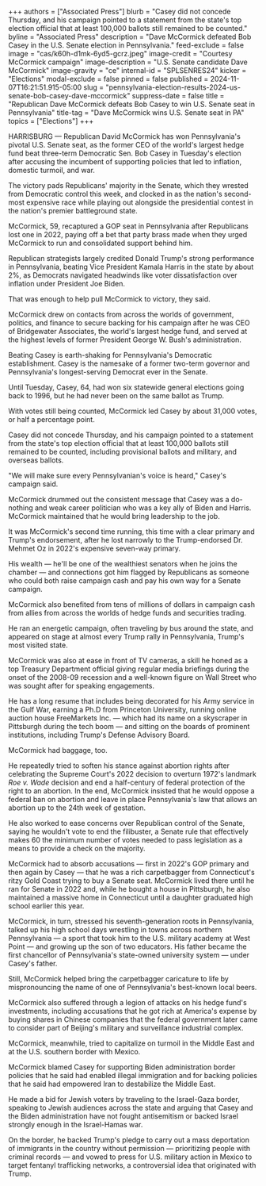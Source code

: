 +++
authors = ["Associated Press"]
blurb = "Casey did not concede Thursday, and his campaign pointed to a statement from the state's top election official that at least 100,000 ballots still remained to be counted."
byline = "Associated Press"
description = "Dave McCormick defeated Bob Casey in the U.S. Senate election in Pennsylvania."
feed-exclude = false
image = "cas/k60h-d1mk-6yd5-gcrz.jpeg"
image-credit = "Courtesy McCormick campaign"
image-description = "U.S. Senate candidate Dave McCormick"
image-gravity = "ce"
internal-id = "SPLSENRES24"
kicker = "Elections"
modal-exclude = false
pinned = false
published = 2024-11-07T16:21:51.915-05:00
slug = "pennsylvania-election-results-2024-us-senate-bob-casey-dave-mccormick"
suppress-date = false
title = "Republican Dave McCormick defeats Bob Casey to win U.S. Senate seat in Pennsylvania"
title-tag = "Dave McCormick wins U.S. Senate seat in PA"
topics = ["Elections"]
+++

HARRISBURG — Republican David McCormick has won Pennsylvania&#39;s pivotal U.S. Senate seat, as the former CEO of the world&#39;s largest hedge fund beat three-term Democratic Sen. Bob Casey in Tuesday&#39;s election after accusing the incumbent of supporting policies that led to inflation, domestic turmoil, and war.

The victory pads Republicans&#39; majority in the Senate, which they wrested from Democratic control this week, and clocked in as the nation&#39;s second-most expensive race while playing out alongside the presidential contest in the nation&#39;s premier battleground state.

McCormick, 59, recaptured a GOP seat in Pennsylvania after Republicans lost one in 2022, paying off a bet that party brass made when they urged McCormick to run and consolidated support behind him.

Republican strategists largely credited Donald Trump&#39;s strong performance in Pennsylvania, beating Vice President Kamala Harris in the state by about 2%, as Democrats navigated headwinds like voter dissatisfaction over inflation under President Joe Biden.

That was enough to help pull McCormick to victory, they said.

McCormick drew on contacts from across the worlds of government, politics, and finance to secure backing for his campaign after he was CEO of Bridgewater Associates, the world&#39;s largest hedge fund, and served at the highest levels of former President George W. Bush&#39;s administration.

Beating Casey is earth-shaking for Pennsylvania&#39;s Democratic establishment. Casey is the namesake of a former two-term governor and Pennsylvania&#39;s longest-serving Democrat ever in the Senate.

Until Tuesday, Casey, 64, had won six statewide general elections going back to 1996, but he had never been on the same ballot as Trump.

With votes still being counted, McCormick led Casey by about 31,000 votes, or half a percentage point.

Casey did not concede Thursday, and his campaign pointed to a statement from the state&#39;s top election official that at least 100,000 ballots still remained to be counted, including provisional ballots and military, and overseas ballots.

&#34;We will make sure every Pennsylvanian&#39;s voice is heard,&#34; Casey&#39;s campaign said.

McCormick drummed out the consistent message that Casey was a do-nothing and weak career politician who was a key ally of Biden and Harris. McCormick maintained that he would bring leadership to the job.

It was McCormick&#39;s second time running, this time with a clear primary and Trump&#39;s endorsement, after he lost narrowly to the Trump-endorsed Dr. Mehmet Oz in 2022&#39;s expensive seven-way primary.

His wealth — he&#39;ll be one of the wealthiest senators when he joins the chamber — and connections got him flagged by Republicans as someone who could both raise campaign cash and pay his own way for a Senate campaign.

McCormick also benefited from tens of millions of dollars in campaign cash from allies from across the worlds of hedge funds and securities trading.

He ran an energetic campaign, often traveling by bus around the state, and appeared on stage at almost every Trump rally in Pennsylvania, Trump&#39;s most visited state.

McCormick was also at ease in front of TV cameras, a skill he honed as a top Treasury Department official giving regular media briefings during the onset of the 2008-09 recession and a well-known figure on Wall Street who was sought after for speaking engagements.

He has a long resume that includes being decorated for his Army service in the Gulf War, earning a Ph.D from Princeton University, running online auction house FreeMarkets Inc. — which had its name on a skyscraper in Pittsburgh during the tech boom — and sitting on the boards of prominent institutions, including Trump&#39;s Defense Advisory Board.

McCormick had baggage, too.

He repeatedly tried to soften his stance against abortion rights after celebrating the Supreme Court&#39;s 2022 decision to overturn 1972&#39;s landmark<em> Roe v. Wade</em> decision and end a half-century of federal protection of the right to an abortion. In the end, McCormick insisted that he would oppose a federal ban on abortion and leave in place Pennsylvania&#39;s law that allows an abortion up to the 24th week of gestation.

He also worked to ease concerns over Republican control of the Senate, saying he wouldn&#39;t vote to end the filibuster, a Senate rule that effectively makes 60 the minimum number of votes needed to pass legislation as a means to provide a check on the majority.

McCormick had to absorb accusations — first in 2022&#39;s GOP primary and then again by Casey — that he was a rich carpetbagger from Connecticut&#39;s ritzy Gold Coast trying to buy a Senate seat. McCormick lived there until he ran for Senate in 2022 and, while he bought a house in Pittsburgh, he also maintained a massive home in Connecticut until a daughter graduated high school earlier this year.

McCormick, in turn, stressed his seventh-generation roots in Pennsylvania, talked up his high school days wrestling in towns across northern Pennsylvania — a sport that took him to the U.S. military academy at West Point — and growing up the son of two educators. His father became the first chancellor of Pennsylvania&#39;s state-owned university system — under Casey&#39;s father.

Still, McCormick helped bring the carpetbagger caricature to life by mispronouncing the name of one of Pennsylvania&#39;s best-known local beers.

McCormick also suffered through a legion of attacks on his hedge fund&#39;s investments, including accusations that he got rich at America&#39;s expense by buying shares in Chinese companies that the federal government later came to consider part of Beijing&#39;s military and surveillance industrial complex.

McCormick, meanwhile, tried to capitalize on turmoil in the Middle East and at the U.S. southern border with Mexico.

McCormick blamed Casey for supporting Biden administration border policies that he said had enabled illegal immigration and for backing policies that he said had empowered Iran to destabilize the Middle East.

He made a bid for Jewish voters by traveling to the Israel-Gaza border, speaking to Jewish audiences across the state and arguing that Casey and the Biden administration have not fought antisemitism or backed Israel strongly enough in the Israel-Hamas war.

On the border, he backed Trump&#39;s pledge to carry out a mass deportation of immigrants in the country without permission — prioritizing people with criminal records — and vowed to press for U.S. military action in Mexico to target fentanyl trafficking networks, a controversial idea that originated with Trump.


